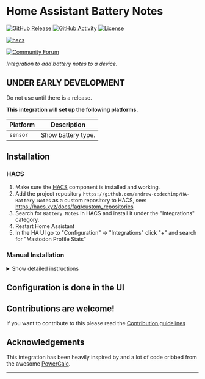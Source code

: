 # Home Assistant Battery Notes

[![GitHub Release][releases-shield]][releases]
[![GitHub Activity][commits-shield]][commits]
[![License][license-shield]](LICENSE)

[![hacs][hacsbadge]][hacs]

[![Community Forum][forum-shield]][forum]

_Integration to add battery notes to a device._

## UNDER EARLY DEVELOPMENT ##  
Do not use until there is a release.

**This integration will set up the following platforms.**

Platform | Description
-- | --
`sensor` | Show battery type.

## Installation

### HACS

1. Make sure the [HACS](https://github.com/custom-components/hacs) component is installed and working.
1. Add the project repository `https://github.com/andrew-codechimp/HA-Battery-Notes` as a custom repository to HACS, see: https://hacs.xyz/docs/faq/custom_repositories
1. Search for `Battery Notes` in HACS and install it under the "Integrations" category.
1. Restart Home Assistant
1. In the HA UI go to "Configuration" -> "Integrations" click "+" and search for "Mastodon Profile Stats"

### Manual Installation

<details>
<summary>Show detailed instructions</summary>
1. Using the tool of choice open the directory (folder) for your HA configuration (where you find `configuration.yaml`).
1. If you do not have a `custom_components` directory (folder) there, you need to create it.
1. In the `custom_components` directory (folder) create a new folder called `battery_notes`.
1. Download _all_ the files from the `custom_components/battery_notes/` directory (folder) in this repository.
1. Place the files you downloaded in the new directory (folder) you created.
1. Restart Home Assistant
1. In the HA UI go to "Configuration" -> "Integrations" click "+" and search for "Battery Notes"
</details>

## Configuration is done in the UI

<!---->

## Contributions are welcome!

If you want to contribute to this please read the [Contribution guidelines](CONTRIBUTING.md)

## Acknowledgements

This integration has been heavily inspired by and a lot of code cribbed from the awesome [PowerCalc](https://github.com/bramstroker/homeassistant-powercalc).

***

[battery_notes]: https://github.com/andrew-codechimp/ha-battery-notes
[commits-shield]: https://img.shields.io/github/commit-activity/y/andrew-codechimp/battery-notes.svg?style=for-the-badge
[commits]: https://github.com/andrew-codechimp/ha-battery-notes/commits/main
[hacs]: https://github.com/hacs/integration
[hacsbadge]: https://img.shields.io/badge/HACS-Custom-orange.svg?style=for-the-badge
[discord]: https://discord.gg/Qa5fW2R
[discord-shield]: https://img.shields.io/discord/330944238910963714.svg?style=for-the-badge
[exampleimg]: example.png
[forum-shield]: https://img.shields.io/badge/community-forum-brightgreen.svg?style=for-the-badge
[forum]: https://community.home-assistant.io/
[license-shield]: https://img.shields.io/github/license/andrew-codechimp/battery-notes.svg?style=for-the-badge
[releases-shield]: https://img.shields.io/github/release/andrew-codechimp/battery-notes.svg?style=for-the-badge
[releases]: https://github.com/andrew-codechimp/ha-battery-notes/releases
